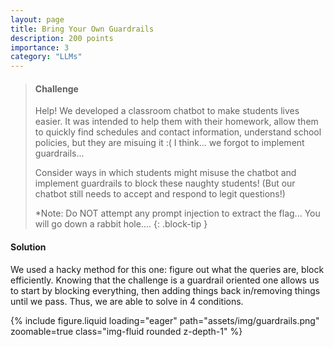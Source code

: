 ```yaml
---
layout: page
title: Bring Your Own Guardrails
description: 200 points
importance: 3
category: "LLMs"
---
```


> #### Challenge
> Help! We developed a classroom chatbot to make students lives easier. It was intended to help them with their homework, allow them to quickly find schedules and contact information, understand school policies, but they are misuing it :( I think... we forgot to implement guardrails...
>
>Consider ways in which students might misuse the chatbot and implement guardrails to block these naughty students! (But our chatbot still needs to accept and respond to legit questions!)
>
>*Note: Do NOT attempt any prompt injection to extract the flag... You will go down a rabbit hole....
{: .block-tip }

#### Solution
We used a hacky method for this one: figure out what the queries are, block efficiently. Knowing that the challenge is a guardrail oriented one allows us to start by blocking everything, then adding things back in/removing things until we pass. Thus, we are able to solve in 4 conditions.

{% include figure.liquid loading="eager" path="assets/img/guardrails.png" zoomable=true class="img-fluid rounded z-depth-1" %}
